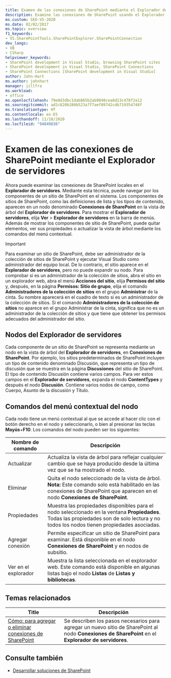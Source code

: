 ```yaml
---
title: Examen de las conexiones de SharePoint mediante el Explorador de servidores | Microsoft Docs
description: Examine las conexiones de SharePoint usando el Explorador de servidores. Obtenga información sobre los nodos del Explorador de servidores y los comandos del menú contextual de un nodo.
ms.custom: SEO-VS-2020
ms.date: 02/02/2017
ms.topic: overview
f1_keywords:
- VS.SharePointTools.SharePointExplorer.SharePointConnection
dev_langs:
- VB
- CSharp
helpviewer_keywords:
- SharePoint development in Visual Studio, browsing SharePoint sites
- SharePoint development in Visual Studio, SharePoint Connections
- SharePoint Connections [SharePoint development in Visual Studio]
author: John-Hart
ms.author: johnhart
manager: jillfra
ms.workload:
- office
ms.openlocfilehash: 79e8d3dbc1dab865b2ab9048cea8d13c478f2a12
ms.sourcegitcommit: ad2c820b280b523a7f7aef89742cdb719354748f
ms.translationtype: HT
ms.contentlocale: es-ES
ms.lasthandoff: 11/18/2020
ms.locfileid: "94849836"
---
```

# <a name="browse-sharepoint-connections-by-using-server-explorer"></a>Examen de las conexiones de SharePoint mediante el Explorador de servidores
  Ahora puede examinar las conexiones de SharePoint locales en el **Explorador de servidores**. Mediante esta técnica, puede navegar por los componentes de un sitio de SharePoint en el sistema. Los componentes de sitios de SharePoint, como las definiciones de lista y los tipos de contenido, aparecen en un nodo denominado **Conexiones de SharePoint** en la vista de árbol del **Explorador de servidores**. Para mostrar el **Explorador de servidores**, elija **Ver** > **Explorador de servidores** en la barra de menús. Además de mostrar los componentes de sitio de SharePoint, puede quitar elementos, ver sus propiedades o actualizar la vista de árbol mediante los comandos del menú contextual.

> [!IMPORTANT]
> Para examinar un sitio de SharePoint, debe ser administrador de la colección de sitios de SharePoint y ejecutar Visual Studio como administrador del equipo local. De lo contrario, el sitio aparece en el **Explorador de servidores**, pero no puede expandir su nodo. Para comprobar si es un administrador de la colección de sitios, abra el sitio en un explorador web, abra el menú **Acciones del sitio**, elija **Permisos del sitio** y, después, en la página **Permisos: Sitio de grupo**, elija el comando **Administradores de la colección de sitios** en el grupo **Administrar** de la cinta. Su nombre aparecerá en el cuadro de texto si es un administrador de la colección de sitios. Si el comando **Administradores de la colección de sitios** no aparece en el grupo Administrar de la cinta, significa que no es un administrador de la colección de sitios y que tiene que obtener los permisos adecuados del administrador del sitio.

## <a name="server-explorer-nodes"></a>Nodos del Explorador de servidores
 Cada componente de un sitio de SharePoint se representa mediante un nodo en la vista de árbol del **Explorador de servidores**, en **Conexiones de SharePoint**. Por ejemplo, los sitios predeterminados de SharePoint incluyen un tipo de contenido denominado Discusión, que representa un tipo de discusión que se muestra en la página **Discusiones** del sitio de SharePoint. El tipo de contenido Discusión contiene varios campos. Para ver estos campos en el **Explorador de servidores**, expanda el nodo **ContentTypes** y después el nodo **Discusión**. Contiene varios nodos de campo, como Cuerpo, Asunto de la discusión y Título.

## <a name="node-shortcut-menu-commands"></a>Comandos del menú contextual del nodo
 Cada nodo tiene un menú contextual al que se accede al hacer clic con el botón derecho en el nodo y seleccionarlo, o bien al presionar las teclas **Mayús**+**F10**. Los comandos del nodo pueden ser los siguientes:

|Nombre de comando|Descripción|
|------------------|-----------------|
|Actualizar|Actualiza la vista de árbol para reflejar cualquier cambio que se haya producido desde la última vez que se ha mostrado el nodo.|
|Eliminar|Quita el nodo seleccionado de la vista de árbol. **Nota:**  Este comando solo está habilitado en las conexiones de SharePoint que aparecen en el nodo **Conexiones de SharePoint**.|
|Propiedades|Muestra las propiedades disponibles para el nodo seleccionado en la ventana **Propiedades**. Todas las propiedades son de solo lectura y no todos los nodos tienen propiedades asociadas.|
|Agregar conexión|Permite especificar un sitio de SharePoint para examinar. Está disponible en el nodo **Conexiones de SharePoint** y en nodos de subsitio.|
|Ver en el explorador|Muestra la lista seleccionada en el explorador web. Este comando está disponible en algunas listas bajo el nodo **Listas** de **Listas y bibliotecas**.|

## <a name="related-topics"></a>Temas relacionados

|Title|Descripción|
|-----------|-----------------|
|[Cómo: para agregar o eliminar conexiones de SharePoint](../sharepoint/how-to-add-or-remove-sharepoint-connections.md)|Se describen los pasos necesarios para agregar un nuevo sitio de SharePoint al nodo **Conexiones de SharePoint** en el **Explorador de servidores**.|

## <a name="see-also"></a>Consulte también
- [Desarrollar soluciones de SharePoint](../sharepoint/developing-sharepoint-solutions.md)
